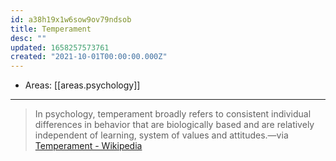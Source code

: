 ```yaml
---
id: a38h19x1w6sow9ov79ndsob
title: Temperament
desc: ""
updated: 1658257573761
created: "2021-10-01T00:00:00.000Z"
---
```


- Areas: [[areas.psychology]]

---

> In psychology, temperament broadly refers to consistent individual differences in behavior that are biologically based and are relatively independent of learning, system of values and attitudes.—via [Temperament - Wikipedia](https://en.wikipedia.org/wiki/Temperament)
